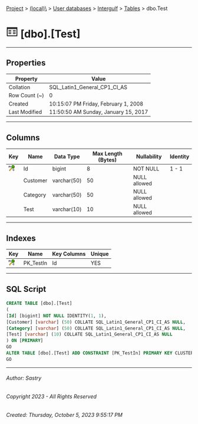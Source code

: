 #### 

[Project](../../../../index.md) > [(local)\\](../../../index.md) > [User databases](../../index.md) > [Intergulf](../index.md) > [Tables](Tables.md) > dbo.Test

# ![Tables](../../../../Images/Table32.png) [dbo].[Test]

---

## <a name="#properties"></a>Properties

| Property | Value |
|---|---|
| Collation | SQL_Latin1_General_CP1_CI_AS |
| Row Count (~) | 0 |
| Created | 10:15:07 PM Friday, February 1, 2008 |
| Last Modified | 11:50:50 AM Sunday, January 15, 2017 |


---

## <a name="#columns"></a>Columns

| Key | Name | Data Type | Max Length (Bytes) | Nullability | Identity |
|---|---|---|---|---|---|
| [![Cluster Primary Key PK_TestIn: Id](../../../../Images/pkcluster.png)](#indexes) | Id | bigint | 8 | NOT NULL | 1 - 1 |
|  | Customer | varchar(50) | 50 | NULL allowed |  |
|  | Category | varchar(50) | 50 | NULL allowed |  |
|  | Test | varchar(10) | 10 | NULL allowed |  |


---

## <a name="#indexes"></a>Indexes

| Key | Name | Key Columns | Unique |
|---|---|---|---|
| [![Cluster Primary Key PK_TestIn: Id](../../../../Images/pkcluster.png)](#indexes) | PK_TestIn | Id | YES |


---

## <a name="#sqlscript"></a>SQL Script

```sql
CREATE TABLE [dbo].[Test]
(
[Id] [bigint] NOT NULL IDENTITY(1, 1),
[Customer] [varchar] (50) COLLATE SQL_Latin1_General_CP1_CI_AS NULL,
[Category] [varchar] (50) COLLATE SQL_Latin1_General_CP1_CI_AS NULL,
[Test] [varchar] (10) COLLATE SQL_Latin1_General_CP1_CI_AS NULL
) ON [PRIMARY]
GO
ALTER TABLE [dbo].[Test] ADD CONSTRAINT [PK_TestIn] PRIMARY KEY CLUSTERED ([Id]) ON [PRIMARY]
GO

```


---

###### Author:  Sastry

###### Copyright 2023 - All Rights Reserved

###### Created: Thursday, October 5, 2023 9:55:17 PM

